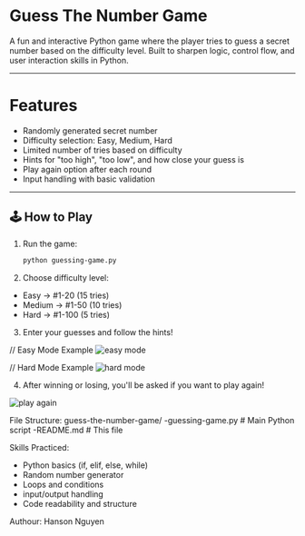 # Guess The Number Game

A fun and interactive Python game where the player tries to guess a secret number based on the difficulty level. Built to sharpen logic, control flow, and user interaction skills in Python.

---

# Features

-  Randomly generated secret number
-  Difficulty selection: Easy, Medium, Hard
-  Limited number of tries based on difficulty
-  Hints for "too high", "too low", and how close your guess is
-  Play again option after each round
-  Input handling with basic validation

---

## 🕹️ How to Play

1. Run the game:
   ```bash
   python guessing-game.py

2. Choose difficulty level:
  - Easy   -> #1-20 (15 tries)
  - Medium -> #1-50 (10 tries)
  - Hard   -> #1-100 (5 tries)

3. Enter your guesses and follow the hints!

// Easy Mode Example 
![easy mode](https://github.com/user-attachments/assets/cd29d66e-d91d-4dbc-be9e-043d800a13c0)

// Hard Mode Example 
![hard mode](https://github.com/user-attachments/assets/8cdecbe9-4bc8-4100-a718-f633c6e82f24)

4. After winning or losing, you'll be asked if you want to play again!

![play again](https://github.com/user-attachments/assets/85fd4c30-9db0-4d41-8125-3a856ab9d511)

File Structure:
guess-the-number-game/
  -guessing-game.py # Main Python script
  -README.md        # This file

Skills Practiced:
  - Python basics (if, elif, else, while)
  - Random number generator
  - Loops and conditions
  - input/output handling
  - Code readability and structure

Authour:
Hanson Nguyen

